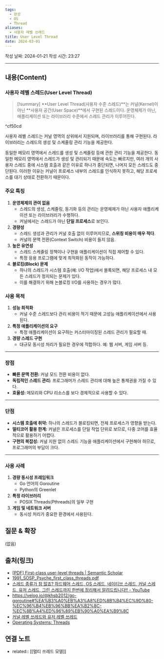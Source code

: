 ```yaml
---
tags:
  - 완성
  - OS
  - Thread
aliases:
  - 사용자 레벨 쓰레드
title: User Level Thread
date: 2024-03-01
---
```

작성 날짜: 2024-01-21
작성 시간: 23:27


----
## 내용(Content)

### 사용자 레벨 스레드(User Level Thread)
>[!summary]
>**User Level Thread(사용자 수준 스레드)**는 커널(Kernel)이 아닌 **사용자 공간(User Space)**에서 구현된 스레드이다. 운영체제가 아닌, 애플리케이션 또는 라이브러리 수준에서 스레드 관리가 이루어진다.

^cf50cd

사용자 레벨 스레드는 커널 영역의 상위에서 지원되며, 라이브러리를 통해 구현된다. 라이브러리는 스레드의 생성 및 스케줄링 관리 기능을 제공한다.

동일한 메모리 영역에서 스레드를 생성 및 스케줄링 등에 관한 관리 기능을 제공한다. 동일한 메모리 영역에서 스레드가 생성 및 관리되기 때문에 속도는 빠르지만, 여러 개의 사용자 스레드 중에 시스템 호출과 같은 이유로 하나가 중단되면, 나머지 모든 스레드도 중단된다. 이러한 이유는 커널이 프로세스 내부의 스레드를 인식하지 못하고, 해당 프로세스를 대기 상태로 전환하기 때문이다.

### 주요 특징

1. **운영체제의 관여 없음**
	- 스레드의 생성, 스케줄링, 동기화 등의 관리는 운영체제가 아닌 사용자 애플리케이션 또는 라이브러리가 수행하다.
	- 커널에서는 스레드가 아닌 **단일 프로세스**로 보인다.
2. **경량성**
	- 스레드 생성과 관리가 커널 호출 없이 이루어지므로, **스위칭 비용이 매우 적다**.
	- 커널의 문맥 전환(Context Switch) 비용이 들지 않음.
3. **높은 유연성**
	- 스레드 스케줄링 정책이나 구현을 애플리케이션이 직접 제어할 수 있다.
	- 특정 응용 프로그램에 맞게 최적화된 동작이 가능하다.
4. **블로킹(Block) 문제**
	- 하나의 스레드가 시스템 호출(예: I/O 작업)에서 블록되면, 해당 프로세스 내 모든 스레드가 정지되는 문제가 있다.
	- 이를 해결하기 위해 논블로킹 I/O를 사용하는 경우가 많다.

### 사용 목적

1. **성능 최적화**
	- 커널 수준 스레드보다 관리 비용이 적기 때문에 고성능 애플리케이션에서 사용된다.
1. **특정 애플리케이션의 요구**
	- 특정 애플리케이션이 요구하는 커스터마이징된 스레드 관리가 필요할 때.
1. **경량 스레드 구현**
	- 대규모 동시성 처리가 필요한 경우에 적합하다. 예: 웹 서버, 게임 서버 등.

---

### 장점

- **빠른 문맥 전환:** 커널 모드 전환 비용이 없다.
- **독립적인 스레드 관리:** 프로그래머가 스레드 관리에 대해 높은 통제권을 가질 수 있다.
- **효율성:** 메모리와 CPU 리소스를 보다 경제적으로 사용할 수 있다.

---

### 단점

- **시스템 호출에 취약:** 하나의 스레드가 블로킹되면, 전체 프로세스가 영향을 받는다.
- **멀티코어 활용 한계:** 커널은 프로세스를 단일 작업 단위로 보므로, 다중 코어를 효율적으로 활용하기 어렵다.
- **구현의 복잡성:** 커널 지원 없이 스레드 기능을 애플리케이션에서 구현해야 하므로, 프로그래머의 부담이 크다.

---

### 사용 사례

1. **경량 동시성 프레임워크**
	- Go 언어의 Goroutine
	- Python의 Greenlet
1. **특정 라이브러리**
	- POSIX Threads(Pthreads)의 일부 구현
1. **게임 및 네트워크 서버**
	- 동시성 처리가 중요한 환경에서 사용된다.


## 질문 & 확장

(없음)

## 출처(링크)

- [\[PDF\] First-class user-level threads \| Semantic Scholar](https://www.semanticscholar.org/paper/First-class-user-level-threads-Marsh-Scott/212703ebce8624dd2a4e1568a990011fc79b6aee)
- [1991_SOSP_Psyche_first_class_threads.pdf](https://lilys.ai/digest/1964310?s=1&nid=-1)
- [스레드 종류가 참 많죠? 하드웨어 스레드, OS 스레드, 네이티브 스레드, 커널 스레드, 유저 스레드, 그린 스레드까지 한번에 정리해서 알려드립니다!! - YouTube](https://www.youtube.com/watch?v=vorIqiLM7jc&t=326s)
- https://velog.io/@khsb2012/go-goroutine#%EA%B3%A0%EB%A3%A8%ED%8B%B4%EC%9D%80-%EC%96%B4%EB%96%BB%EA%B2%8C-%EC%8B%A4%ED%96%89%EB%90%A0%EA%B9%8C
- [커널 레벨 쓰레드와 유저 레벨 쓰레드](https://kspsd.tistory.com/50)
- [Operating Systems: Threads](https://www.cs.uic.edu/~jbell/CourseNotes/OperatingSystems/4_Threads.html)



## 연결 노트

- related:: [[멀티 쓰레드 모델]]

